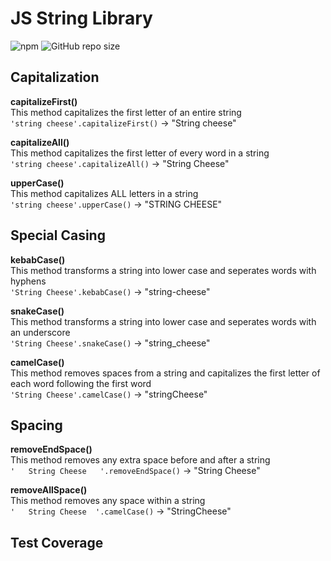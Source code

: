 # JS String Library

![npm](https://img.shields.io/npm/v/@annapawl/string_library?color=%232fad8e)
![GitHub repo size](https://img.shields.io/github/repo-size/AnniePawl/JS-String-Library?color=%232fad8e)

## Capitalization 
**capitalizeFirst()** </br> 
This method capitalizes the first letter of an entire string </br> 
`'string cheese'.capitalizeFirst()` &#8594; "String cheese"

**capitalizeAll()** </br> 
This method capitalizes the first letter of every word in a string </br> 
`'string cheese'.capitalizeAll()` &#8594; "String Cheese"

**upperCase()** </br> 
This method capitalizes ALL letters in a string </br> 
`'string cheese'.upperCase()` &#8594; "STRING CHEESE"


## Special Casing 
**kebabCase()** </br> 
This method transforms a string into lower case and seperates words with hyphens </br> 
`'String Cheese'.kebabCase()` &#8594; "string-cheese"

**snakeCase()** </br> 
This method transforms a string into lower case and seperates words with an underscore </br> 
`'String Cheese'.snakeCase()` &#8594; "string_cheese"

**camelCase()** </br> 
This method removes spaces from a string and capitalizes the first letter of each word following the first word </br> 
`'String Cheese'.camelCase()` &#8594; "stringCheese"

## Spacing 
**removeEndSpace()** </br> 
This method removes any extra space before and after a string </br> 
`'   String Cheese   '.removeEndSpace()` &#8594; "String Cheese"

**removeAllSpace()** </br> 
This method removes any space within a string </br> 
`'   String Cheese  '.camelCase()` &#8594; "StringCheese"

## Test Coverage 
